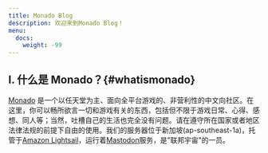 ```yaml
---
title: Monado Blog
description: 欢迎来到Monado Blog！
menu:
  docs:
    weight: -99
---
```


## Ⅰ. 什么是 Monado？{#whatismonado}
[Monado](https://monado.ren/about) 是一个以任天堂为主、面向全平台游戏的、非营利性的中文向社区。在这里，你可以畅所欲言一切和游戏有关的东西，包括但不限于游戏日常、心得、感想、同人等；当然，吐槽自己的生活也完全没有问题。请在遵守所在国家或者地区法律法规的前提下自由的使用。我们的服务器位于新加坡(ap-southeast-1a)，托管于[Amazon Lightsail](https://lightsail.aws.amazon.com/)，运行着[Mastodon](https://joinmastodon.org)服务，是"联邦宇宙"的一员。